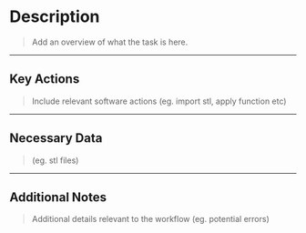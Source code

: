 Description
===========

> Add an overview of what the task is here.

********************************************************************************

Key Actions
-----------

> Include relevant software actions (eg. import stl, apply function etc)

********************************************************************************

Necessary Data
--------------

> (eg. stl files)

********************************************************************************

Additional Notes
----------------

> Additional details relevant to the workflow (eg. potential errors)